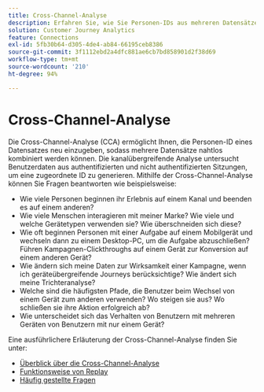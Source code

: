 ```yaml
---
title: Cross-Channel-Analyse
description: Erfahren Sie, wie Sie Personen-IDs aus mehreren Datensätzen neu eingeben, um Personen zuzuordnen.
solution: Customer Journey Analytics
feature: Connections
exl-id: 5fb30b64-d305-4de4-ab84-66195ceb8386
source-git-commit: 3f1112ebd2a4dfc881ae6cb7bd858901d2f38d69
workflow-type: tm+mt
source-wordcount: '210'
ht-degree: 94%

---
```


# Cross-Channel-Analyse

Die Cross-Channel-Analyse (CCA) ermöglicht Ihnen, die Personen-ID eines Datensatzes neu einzugeben, sodass mehrere Datensätze nahtlos kombiniert werden können. Die kanalübergreifende Analyse untersucht Benutzerdaten aus authentifizierten und nicht authentifizierten Sitzungen, um eine zugeordnete ID zu generieren. Mithilfe der Cross-Channel-Analyse können Sie Fragen beantworten wie beispielsweise:

* Wie viele Personen beginnen ihr Erlebnis auf einem Kanal und beenden es auf einem anderen?
* Wie viele Menschen interagieren mit meiner Marke? Wie viele und welche Gerätetypen verwenden sie? Wie überschneiden sich diese?
* Wie oft beginnen Personen mit einer Aufgabe auf einem Mobilgerät und wechseln dann zu einem Desktop-PC, um die Aufgabe abzuschließen? Führen Kampagnen-Clickthroughs auf einem Gerät zur Konversion auf einem anderen Gerät?
* Wie ändern sich meine Daten zur Wirksamkeit einer Kampagne, wenn ich geräteübergreifende Journeys berücksichtige? Wie ändert sich meine Trichteranalyse?
* Welche sind die häufigsten Pfade, die Benutzer beim Wechsel von einem Gerät zum anderen verwenden? Wo steigen sie aus? Wo schließen sie ihre Aktion erfolgreich ab?
* Wie unterscheidet sich das Verhalten von Benutzern mit mehreren Geräten von Benutzern mit nur einem Gerät?

Eine ausführlichere Erläuterung der Cross-Channel-Analyse finden Sie unter:

* [Überblick über die Cross-Channel-Analyse](/help/cca/overview.md)
* [Funktionsweise von Replay](/help/cca/replay.md)
* [Häufig gestellte Fragen](/help/cca/faq.md)
